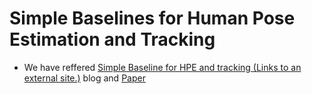 # Simple Baselines for Human Pose Estimation and Tracking

- We have reffered [Simple Baseline for HPE and tracking (Links to an external site.)](https://github.com/Microsoft/human-pose-estimation.pytorch) blog and [Paper](https://arxiv.org/pdf/1804.06208.pdf) 
